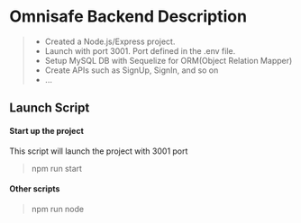 # Omnisafe Backend Description

> - Created a Node.js/Express project.
> - Launch with port 3001. Port defined in the .env file.
> - Setup MySQL DB with Sequelize for ORM(Object Relation Mapper)
> - Create APIs such as SignUp, SignIn, and so on
> - ...

## Launch Script

#### Start up the project
This script will launch the project with 3001 port
> npm run start <br />

#### Other scripts
> npm run node <br />
